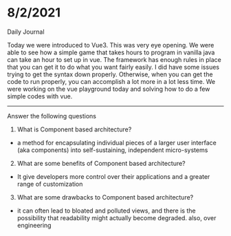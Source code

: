 # 8/2/2021

Daily Journal

Today we were introduced to Vue3. This was very eye opening. We were able to see how a simple game that takes hours to program in vanilla java can take an hour to set up in vue. The framework has enough rules in place that you can get it to do what you want fairly easily. I did have some issues trying to get the syntax down properly. Otherwise, when you can get the code to run properly, you can accomplish a lot more in a lot less time. We were working on the vue playground today and solving how to do a few simple codes with vue. 

---
Answer the following questions
1. What is Component based architecture?
- a method for encapsulating individual pieces of a larger user interface (aka components) into self-sustaining, independent micro-systems
2. What are some benefits of Component based architecture?
- It give developers more control over their applications and a greater range of customization
3. What are some drawbacks to Component based architecture?
- it can often lead to bloated and polluted views, and there is the possibility that readability might actually become degraded. also, over engineering